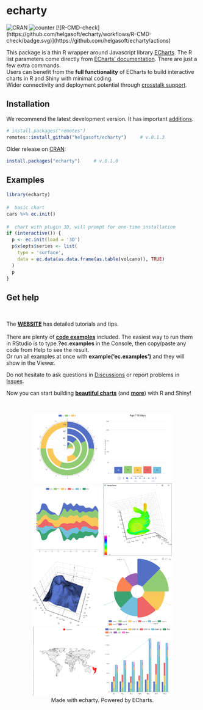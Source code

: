 
<!-- README.md is generated from README.Rmd. Please edit that file -->

# echarty

<!-- badges: start -->

<img src='https://www.r-pkg.org/badges/version/echarty' alt='CRAN' />
<img src='https://cranlogs.r-pkg.org/badges/last-day/echarty' alt='counter'/>
[![R-CMD-check](https://github.com/helgasoft/echarty/workflows/R-CMD-check/badge.svg)](https://github.com/helgasoft/echarty/actions)
<!-- badges: end -->

This package is a thin R wrapper around Javascript library
[ECharts](https://echarts.apache.org/en/index.html). The R list
parameters come directly from [ECharts’
documentation](https://echarts.apache.org/en/option.html). There are
just a few extra commands.  
Users can benefit from the **full functionality** of ECharts to build
interactive charts in R and Shiny with minimal coding.  
Wider connectivity and deployment potential through [crosstalk
support](https://helgasoft.github.io/echarty/xtalk.html).

## Installation

We recommend the latest development version. It has important
[additions](NEWS.md).

``` r
# install.packages("remotes")
remotes::install_github("helgasoft/echarty")     # v.0.1.3
```

Older release on [CRAN](https://CRAN.R-project.org):

``` r
install.packages("echarty")     # v.0.1.0
```

## Examples

``` r
library(echarty)

#  basic chart
cars %>% ec.init()

#  chart with plugin 3D, will prompt for one-time installation
if (interactive()) {
  p <- ec.init(load = '3D')
  p$x$opts$series <- list(
    type = 'surface',
    data = ec.data(as.data.frame(as.table(volcano)), TRUE)
  )
  p
}
```

## Get help

<br />

The [**WEBSITE**](https://helgasoft.github.io/echarty) has detailed
tutorials and tips.  
<br /> There are plenty of [**code
examples**](https://github.com/helgasoft/echarty/blob/main/R/examples.R)
included. The easiest way to run them in RStudio is to type
**?ec.examples** in the Console, then copy/paste any code from Help to
see the result.  
Or run all examples at once with **example(‘ec.examples’)** and they
will show in the Viewer.

Do not hesitate to ask questions in
[Discussions](https://github.com/helgasoft/echarty/discussions) or
report problems in
[Issues](https://github.com/helgasoft/echarty/issues).

Now you can start building [**beautiful
charts**](https://echarts.apache.org/examples/en/index.html) (and
[**more**](https://www.makeapie.com)) with R and Shiny!

 <br />
<p align="center">
<img src="man/figs/ssPolarStack.png" alt="Polar Stack" width="180"/>
<img src="man/figs/ssBars.gif" width="180"/>
<img src="man/figs/ssThemeRiver.png" width="180"/>
<img src="man/figs/ssBunny.gif" width="180"/> <br />
<img src="man/figs/ssVolcano.png" width="180"/>
<img src="man/figs/ssRose.png" width="180"/>
<img src="man/figs/ssGeomap.png" width="180"/>
<img src="man/figs/ssStackBar.png" width="180"/> <br />Made with
echarty. Powered by ECharts.
</p>
